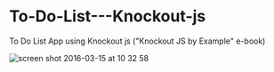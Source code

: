 # To-Do-List---Knockout-js
To Do List App using Knockout js ("Knockout JS by Example" e-book)


![screen shot 2016-03-15 at 10 32 58](https://cloud.githubusercontent.com/assets/10465533/13773429/78f89646-ea99-11e5-84ec-8f0327a8cb10.png)
